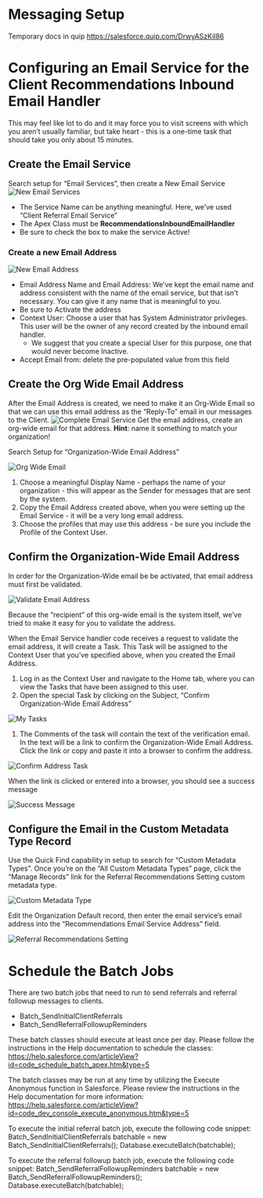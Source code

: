 # Messaging Setup

Temporary docs in quip
<https://salesforce.quip.com/DrwyASzKil86>

# Configuring an Email Service for the Client Recommendations Inbound Email Handler

This may feel like lot to do and it may force you to visit screens with which you aren’t usually familiar, but take heart - this is a one-time task that should take you only about 15 minutes.

## Create the Email Service

Search setup for “Email Services”, then create a New Email Service
<img alt="New Email Services" src="https://raw.githubusercontent.com/Salesforce-org-Impact-Labs/01HousingandHomelessness/f2b468ebdbab7af8014edfb96ab8c299f129a42e/docs/images/New_Email_Service.png">

* The Service Name can be anything meaningful. Here, we’ve used “Client Referral Email Service”
* The Apex Class must be **RecommendationsInboundEmailHandler**
* Be sure to check the box to make the service Active!

### Create a new Email Address

<img alt="New Email Address" src="https://raw.githubusercontent.com/Salesforce-org-Impact-Labs/01HousingandHomelessness/e26879b1ed4e5eac1ea75f8a7470171f25b3c998/docs/images/New_Email_Address.png">


* Email Address Name and Email Address: We’ve kept the email name and address consistent with the name of the email service, but that isn’t necessary. You can give it any name that is meaningful to you.
* Be sure to Activate the address
* Context User: Choose a user that has System Administrator privileges. This user will be the owner of any record created by the inbound email handler.
    * We suggest that you create a special User for this purpose, one that would never become Inactive.
* Accept Email from: delete the pre-populated value from this field

## Create the Org Wide Email Address

After the Email Address is created, we need to make it an Org-Wide Email so that we can use this email address as the “Reply-To” email in our messages to the Client.
<img alt="Complete Email Service" src="https://raw.githubusercontent.com/Salesforce-org-Impact-Labs/01HousingandHomelessness/549b88e7011090585790152d3efcf8c5b7296899/docs/images/Complete_Email_Service.png">
Get the email address, create an org-wide email for that address. **Hint**: name it something to match your organization!

Search Setup for “Organization-Wide Email Address”

<img alt="Org Wide Email" src="https://raw.githubusercontent.com/Salesforce-org-Impact-Labs/01HousingandHomelessness/0afb930a541025b8ed67dec8d827c510a355034c/docs/images/Create_Org_Wide_Email.png">

1. Choose a meaningful Display Name - perhaps the name of your organization - this will appear as the Sender for messages that are sent by the system.
2. Copy the Email Address created above, when you were setting up the Email Service - it will be a very long email address.
3. Choose the profiles that may use this address - be sure you include the Profile of the Context User.

## Confirm the Organization-Wide Email Address

In order for the Organization-Wide email be be activated, that email address must first be validated.

<img alt="Validate Email Address" src="https://raw.githubusercontent.com/Salesforce-org-Impact-Labs/01HousingandHomelessness/3038a4fad16030a64ade1afff849dbd93c0f26c8/docs/images/Validate_Email_Address.png">

Because the “recipient” of this org-wide email is the system itself, we’ve tried to make it easy for you to validate the address.

When the Email Service handler code receives a request to validate the email address, it will create a Task. This Task will be assigned to the Context User that you’ve specified above, when you created the Email Address.


1. Log in as the Context User and navigate to the Home tab, where you can view the Tasks that have been assigned to this user.
2. Open the special Task by clicking on the Subject, “Confirm Organization-Wide Email Address”

<img alt="My Tasks" src="https://raw.githubusercontent.com/Salesforce-org-Impact-Labs/01HousingandHomelessness/29e4326b8c7a0af7460c32b12c69065b1161b7e6/docs/images/My_Tasks.png">

1. The Comments of the task will contain the text of the verification email. In the text will be a link to confirm the Organization-Wide Email Address. Click the link or copy and paste it into a browser to confirm the address.

<img alt="Confirm Address Task" src="https://raw.githubusercontent.com/Salesforce-org-Impact-Labs/01HousingandHomelessness/37a1434f10e3ace13d2b82e7e4c328f6d5c22ae4/docs/images/Confirm_Address_Task.png">

When the link is clicked or entered into a browser, you should see a success message

<img alt="Success Message" src="https://raw.githubusercontent.com/Salesforce-org-Impact-Labs/01HousingandHomelessness/48bb79badf73359649ef86a1101fe5bd176e50d2/docs/images/Confirm_Message.png">

## Configure the Email in the Custom Metadata Type Record

Use the Quick Find capability in setup to search for “Custom Metadata Types”. Once you’re on the “All Custom Metadata Types” page, click the “Manage Records” link for the Referral Recommendations Setting custom metadata type. 

<img alt="Custom Metadata Type" src="https://raw.githubusercontent.com/Salesforce-org-Impact-Labs/01HousingandHomelessness/282de7c81db1fde98e14fda74481067db3501d7f/docs/images/Custom_Metadata_Type.png">

Edit the Organization Default record, then enter the email service’s email address into the “Recommendations Email Service Address” field.

<img alt="Referral Recommendations Setting" src="https://raw.githubusercontent.com/Salesforce-org-Impact-Labs/01HousingandHomelessness/282de7c81db1fde98e14fda74481067db3501d7f/docs/images/Referral_Recommendations_Setting.png">

# Schedule the Batch Jobs

There are two batch jobs that need to run to send referrals and referral followup messages to clients.

* Batch_SendInitialClientReferrals
* Batch_SendReferralFollowupReminders

These batch classes should execute at least once per day. Please follow the instructions in the Help documentation to schedule the classes: https://help.salesforce.com/articleView?id=code_schedule_batch_apex.htm&type=5

The batch classes may be run at any time by utilizing the Execute Anonymous function in Salesforce. Please review the instructions in the Help documentation for more information: https://help.salesforce.com/articleView?id=code_dev_console_execute_anonymous.htm&type=5

To execute the initial referral batch job, execute the following code snippet:
Batch_SendInitialClientReferrals batchable = new Batch_SendInitialClientReferrals();
Database.executeBatch(batchable);

To execute the referral followup batch job, execute the following code snippet:
Batch_SendReferralFollowupReminders  batchable = new Batch_SendReferralFollowupReminders();
Database.executeBatch(batchable);
